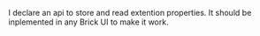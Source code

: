 I declare an api to store and read extention properties. It should be inplemented in any Brick UI to make it work.